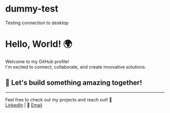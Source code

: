 # dummy-test
Testing connection to desktop
# Hello, World! 🌍

Welcome to my GitHub profile!  
I'm excited to connect, collaborate, and create innovative solutions.

## 🚀 Let's build something amazing together!

---
Feel free to check out my projects and reach out! 🚀  
[LinkedIn](https://www.linkedin.com/in/jan-mentz-b0aa8b8) | 📧 [Email](mailto:jcmentz@gmail.com)
